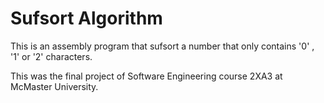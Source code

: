 # Sufsort Algorithm

This is an assembly program that sufsort a number that only contains '0' , '1' or '2' characters. 

This was the final project of Software Engineering course 2XA3 at McMaster University. 